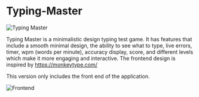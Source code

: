 # Typing-Master

![Typing Master](https://github.com/sidpan2011/Typing-Master/assets/88340810/d5625ae3-5a64-4d7a-8770-60a50996d4e4)

Typing Master is a minimalistic design typing test game. It has features that include a smooth minimal design, 
the ability to see what to type, live errors, timer, wpm (words per minute), accuracy display, score, and different 
levels which make it more engaging and interactive.
The frontend design is inspired by https://monkeytype.com/

This version only includes the front end of the application. 

![Frontend](https://github.com/sidpan2011/Typing-Master/assets/88340810/67404ee4-4a95-4c59-9622-27690352381f)
